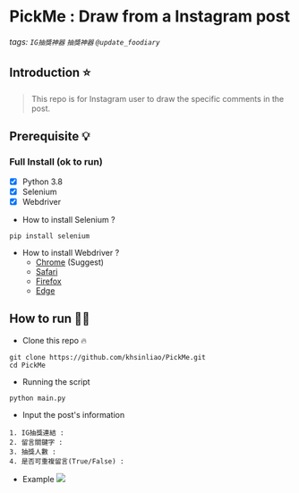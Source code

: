 # PickMe : Draw from a Instagram post

###### tags: `IG抽獎神器` `抽獎神器` `@update_foodiary`

## Introduction ⭐
> This repo is for Instagram user to draw the specific comments in the post.

## Prerequisite 💡
### Full Install (ok to run)
- [x] Python 3.8
- [x] Selenium
- [x] Webdriver 

* How to install Selenium ?
```
pip install selenium
```
* How to install Webdriver ?
  + [Chrome](https://sites.google.com/a/chromium.org/chromedriver/downloads) (Suggest)
  + [Safari](https://webkit.org/blog/6900/webdriver-support-in-safari-10/)
  + [Firefox](https://github.com/mozilla/geckodriver/releases)
  + [Edge](https://developer.microsoft.com/en-us/microsoft-edge/tools/webdriver/)

## How to run 🤞🏻

* Clone this repo 🔥
```
git clone https://github.com/khsinliao/PickMe.git
cd PickMe
```

* Running the script
```
python main.py
```
* Input the post's information
```
1. IG抽獎連結 : 
2. 留言關鍵字 :
3. 抽獎人數 :
4. 是否可重複留言(True/False) :
```
* Example
![](https://i.imgur.com/sRwy1zl.png)
